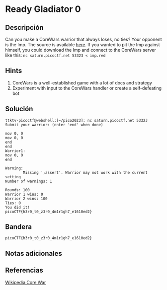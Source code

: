 # Ready Gladiator 0

## Descripción
Can you make a CoreWars warrior that always loses, no ties? Your opponent is the Imp. The source is available [here](https://artifacts.picoctf.net/c/314/imp.red). If you wanted to pit the Imp against himself, you could download the Imp and connect to the CoreWars server like this: `nc saturn.picoctf.net 53323 < imp.red`

## Hints
1. CoreWars is a well-established game with a lot of docs and strategy
2. Experiment with input to the CoreWars handler or create a self-defeating bot

## Solución

```
ttktv-picoctf@webshell:[~/pico2023]: nc saturn.picoctf.net 53323 
Submit your warrior: (enter 'end' when done)

mov 0, 0
mov 0, 0
end
end
Warrior1:
mov 0, 0
end

Warning:
        Missing ';assert'. Warrior may not work with the current setting
Number of warnings: 1

Rounds: 100
Warrior 1 wins: 0
Warrior 2 wins: 100
Ties: 0
You did it!
picoCTF{h3r0_t0_z3r0_4m1r1gh7_e1610ed2}
```

## Bandera 
```
picoCTF{h3r0_t0_z3r0_4m1r1gh7_e1610ed2}
```

## Notas adicionales


## Referencias
[Wikipedia Core War](https://es.wikipedia.org/wiki/Core_War)
